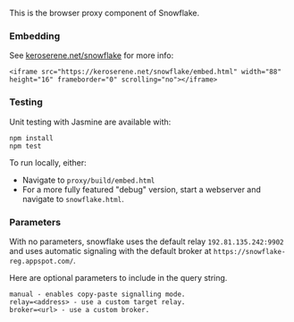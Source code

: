 This is the browser proxy component of Snowflake.

### Embedding

See [keroserene.net/snowflake](https://keroserene.net/snowflake) for more info:
```
<iframe src="https://keroserene.net/snowflake/embed.html" width="88" height="16" frameborder="0" scrolling="no"></iframe>
```

### Testing

Unit testing with Jasmine are available with:
```
npm install
npm test
```

To run locally, either:
- Navigate to `proxy/build/embed.html`
- For a more fully featured "debug" version,
  start a webserver and navigate to `snowflake.html`.

### Parameters

With no parameters,
snowflake uses the default relay `192.81.135.242:9902` and
uses automatic signaling with the default broker at
`https://snowflake-reg.appspot.com/`.

Here are optional parameters to include in the query string.
```
manual - enables copy-paste signalling mode.
relay=<address> - use a custom target relay.
broker=<url> - use a custom broker.
```
